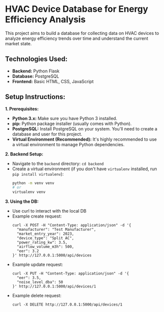       
# HVAC Device Database for Energy Efficiency Analysis

This project aims to build a database for collecting data on HVAC devices to analyze energy efficiency trends over time and understand the current market state.

## Technologies Used:

* **Backend:** Python Flask
* **Database:** PostgreSQL
* **Frontend:** Basic HTML, CSS, JavaScript

## Setup Instructions:

**1. Prerequisites:**

* **Python 3.x:** Make sure you have Python 3 installed.
* **pip:** Python package installer (usually comes with Python).
* **PostgreSQL:** Install PostgreSQL on your system. You'll need to create a database and user for this project.
* **Virtual Environment (Recommended):** It's highly recommended to use a virtual environment to manage Python dependencies.

**2. Backend Setup:**

* Navigate to the `backend` directory: `cd backend`
* Create a virtual environment (if you don't have `virtualenv` installed, run `pip install virtualenv`):
  ```bash
  python -m venv venv
  # or
  virtualenv venv

**3. Using the DB:**
* Use curl to interact with the local DB
* Example create request:
  ```curl
  curl -X POST -H "Content-Type: application/json" -d '{
    "manufacturer": "Test Manufacturer",
    "market_entry_year": 2023,
    "device_type": "Split AC",
    "power_rating_kw": 3.5,
    "airflow_volume_m3h": 500,
    "eer": 3.2
  }' http://127.0.0.1:5000/api/devices
* Example update request:
  ```curl
  curl -X PUT -H "Content-Type: application/json" -d '{
    "eer": 3.5,
    "noise_level_dba": 50
  }' http://127.0.0.1:5000/api/devices/1
* Example delete request:
  ```curl
  curl -X DELETE http://127.0.0.1:5000/api/devices/1